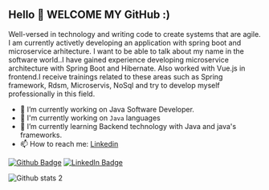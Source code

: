 ## Hello 👋 WELCOME MY GitHub :) 

Well-versed in technology and writing code to create systems that are agile. I am currently activetly developing an application with spring boot and microservice arhitecture. I want to be able to talk about my name in the software world..I have gained experience developing microservice architecture with Spring Boot and Hibernate. Also worked with Vue.js in frontend.I receive trainings related to these areas such as Spring framework, Rdsm, Microservis, NoSql and try to develop myself professionally in this field.

- 🔭 I’m currently working on Java Software Developer.
- 👋 I'm currently working on ```Java``` languages
- 🌱 I’m currently learning Backend technology with Java and java's frameworks.
- 📫 How to reach me: [Linkedin](https://www.linkedin.com/in/hamza-y%C4%B1lmaz/)
     

[![Github Badge](https://i.ibb.co/3zz3vPF/Git-Hub-Mark.png)](https://github.com/yilmazhamza)
[![LinkedIn Badge](https://i.ibb.co/DVdTPH9/super-tiny-icons-linkedin-1324450747503589428.png)](https://www.linkedin.com/in/hamza-y%C4%B1lmaz/)


![Github stats 2](https://github-readme-stats.vercel.app/api?username=yilmazhamza&show_icons=true&theme=radical)

